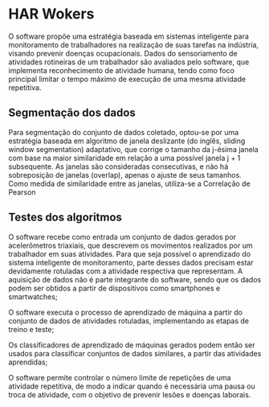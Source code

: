 # HAR Wokers

O software propõe uma estratégia baseada em sistemas inteligente para monitoramento de trabalhadores na realização de suas tarefas na indústria, visando prevenir doenças ocupacionais. Dados do sensoriamento de atividades rotineiras de um trabalhador são avaliados pelo software, que implementa reconhecimento de atividade humana, tendo como foco principal limitar o tempo máximo de execução de uma mesma atividade repetitiva.

## Segmentação dos dados

Para segmentação do conjunto de dados coletado, optou-se por uma estratégia baseada em algoritmo de janela deslizante (do inglês, sliding window segmentation) adaptativo, que corrige o tamanho da j-ésima janela com base na maior similaridade em relação a uma possível janela j + 1 subsequente. As janelas são consideradas consecutivas, e não há sobreposição de janelas (overlap), apenas o ajuste de seus tamanhos. Como medida de similaridade entre as janelas, utiliza-se a Correlação de Pearson

## Testes dos algoritmos

O software recebe como entrada um conjunto de dados gerados por acelerômetros triaxiais, que descrevem os movimentos realizados por um trabalhador em suas atividades. Para que seja possível o aprendizado do sistema inteligente de monitoramento, parte desses dados precisam estar devidamente rotuladas com a atividade respectiva que representam. A aquisição de dados não é parte integrante do software, sendo que os dados podem ser obtidos a partir de dispositivos como smartphones e smartwatches;

O software executa o processo de aprendizado de máquina a partir do conjunto de dados de atividades rotuladas, implementando as etapas de treino e teste;

Os classificadores de aprendizado de máquinas gerados podem então ser usados para classificar conjuntos de dados similares, a partir das atividades aprendidas;

O software permite controlar o número limite de repetições de uma atividade repetitiva, de modo a indicar quando é necessária uma pausa ou troca de atividade, com o objetivo de prevenir lesões e doenças laborais.
